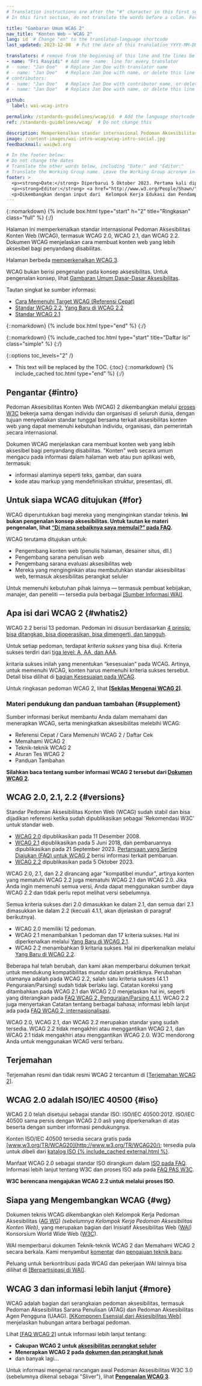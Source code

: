 ```yaml
---
# Translation instructions are after the "#" character in this first section. They are comments that do not show up in the web page. You do not need to translate the instructions after "#".
# In this first section, do not translate the words before a colon. For example, do not translate "title:". Do translate the text after "title:".

title: "Gambaran Umum WCAG 2"
nav_title: "Konten Web – WCAG 2"
lang: id  # Change "en" to the translated-language shortcode
last_updated: 2023-12-08  # Put the date of this translation YYYY-MM-DD (with month in the middle)

translators: # remove from the beginning of this line and the lines below: "# " (the hash sign and the space)
- name: "Fri Rasyidi" # Add one -name: line for every translator
# - name: "Jan Doe"   # Replace Jan Doe with translator name
# - name: "Jan Doe"   # Replace Jan Doe with name, or delete this line if not multiple translators
# contributors:
# - name: "Jan Doe"   # Replace Jan Doe with contributor name, or delete this line if none
# - name: "Jan Doe"   # Replace Jan Doe with name, or delete this line if not multiple contributors

github:
  label: wai-wcag-intro

permalink: /standards-guidelines/wcag/id  # Add the language shortcode to the end, with no slash at end, for example: /link/to/page/fr
ref: /standards-guidelines/wcag/  # Do not change this

description: Memperkenalkan standar internasional Pedoman Aksesibilitas Konten Web (WCAG), termasuk WCAG 2.0, WCAG 2.1, dan WCAG 2.2. Dokumen WCAG menjelaskan cara membuat konten web yang lebih aksesibel bagi penyandang disabilitas.
image: /content-images/wai-intro-wcag/wcag-intro-social.jpg
feedbackmail: wai@w3.org

# In the footer below:
# Do not change the dates
# Translate the other words below, including "Date:" and "Editor:"
# Translate the Working Group name. Leave the Working Group acronym in English.
footer: >
  <p><strong>Date:</strong> Diperbarui 5 Oktober 2023. Pertama kali dipublikasikan Juli 2005.</p>
  <p><strong>Editor:</strong> <a href="http://www.w3.org/People/Shawn/">Shawn Lawton Henry</a>.</p>
  <p>Dikembangkan dengan input dari  Kelompok Kerja Edukasi dan Pendampingan (<a href="https://www.w3.org/WAI/about/groups/eowg/">EOWG</a>) dan the Kelompok Kerja Pedoman Aksesibilitas (<a href="https://www.w3.org/WAI/about/groups/agwg/">AG WG</a>).</p>
---
```


{::nomarkdown}
{% include box.html type="start" h="2" title="Ringkasan" class="full" %}
{:/}

Halaman ini memperkenalkan standar internasional Pedoman Aksesibilitas Konten Web (WCAG), termasuk WCAG 2.0, WCAG 2.1, dan WCAG 2.2. Dokumen WCAG menjelaskan cara membuat konten web yang lebih aksesibel bagi penyandang disabilitas.

Halaman berbeda [memperkenalkan WCAG 3](/standards-guidelines/wcag/wcag3-intro/).

WCAG bukan berisi pengenalan pada konsep aksesibilitas. Untuk pengenalan konsep, lihat [Gambaran Umum Dasar-Dasar Aksesibilitas](/fundamentals/).

Tautan singkat ke sumber informasi:
* [Cara Memenuhi Target WCAG (Referensi Cepat)](http://www.w3.org/WAI/WCAG21/quickref/)
* [Standar WCAG 2.2](https://www.w3.org/TR/WCAG22/), [Yang Baru di WCAG 2.2](/standards-guidelines/wcag/new-in-22/)
* [Standar WCAG 2.1](http://www.w3.org/TR/WCAG21/)

{::nomarkdown}
{% include box.html type="end" %}
{:/}

{::nomarkdown}
{% include_cached toc.html type="start" title="Daftar Isi" class="simple" %}
{:/}

{::options toc_levels="2" /}

-   This text will be replaced by the TOC.
{:toc}
{::nomarkdown}
{% include_cached toc.html type="end" %}
{:/}

## Pengantar {#intro}

Pedoman Aksesibilitas Konten Web (WCAG) 2 dikembangkan melalui [proses W3C](/standards-guidelines/w3c-process/) bekerja sama dengan individu dan organisasi di seluruh dunia, dengan tujuan menyediakan standar tunggal bersama terkait aksesibilitas konten web yang dapat memenuhi kebutuhan individu, organisasi, dan pemerintah secara internasional.

Dokumen WCAG menjelaskan cara membuat konten web yang lebih aksesibel bagi penyandang disabilitas. "Konten" web secara umum mengacu pada informasi dalam halaman web atau pun aplikasi web, termasuk:

- informasi alaminya seperti teks, gambar, dan suara
- kode atau markup yang mendefinisikan struktur, presentasi, dll.

## Untuk siapa WCAG ditujukan {#for}

WCAG diperuntukkan bagi mereka yang menginginkan standar teknis. **Ini bukan pengenalan konsep aksesibilitas. Untuk tautan ke materi pengenalan, lihat [“Di mana sebaiknya saya memulai?” pada FAQ](/standards-guidelines/wcag/faq/#start).**

WCAG terutama ditujukan untuk:

- Pengembang konten web (penulis halaman, desainer situs, dll.)
- Pengembang sarana penulisan web
- Pengembang sarana evaluasi aksesibilitas web
- Mereka yang menginginkan atau membutuhkan standar aksesibilitas web, termasuk aksesibilitas perangkat seluler

Untuk memenuhi kebutuhan pihak lainnya &mdash; termasuk pembuat kebijakan, manajer, dan peneliti &mdash; tersedia pula berbagai [[Sumber Informasi WAI]](/resources/).

## Apa isi dari WCAG 2 {#whatis2}

WCAG 2.2 berisi 13 pedoman. Pedoman ini disusun berdasarkan [4 prinsip: bisa ditangkap, bisa dioperasikan, bisa dimengerti, dan tangguh](https://www.w3.org/WAI/WCAG21/Understanding/intro#understanding-the-four-principles-of-accessibility).

Untuk setiap pedoman, terdapat *kriteria sukses* yang bisa diuji. Kriteria sukses terdiri dari [tiga level: A, AA, dan AAA](https://www.w3.org/WAI/WCAG21/Understanding/conformance#levels).

kritaria sukses inilah yang menentukan “kesesuaian” pada WCAG. Artinya, untuk memenuhi WCAG, konten harus memenuhi kriteria sukses tersebut. Detail bisa dilihat di [bagian Kesesuaian pada WCAG](https://www.w3.org/TR/WCAG21/#conformance).

Untuk ringkasan pedoman WCAG 2, lihat **[[Sekilas Mengenai WCAG 2]](/standards-guidelines/wcag/glance/)**.

### Materi pendukung dan panduan tambahan {#supplement}

Sumber informasi berikut membantu Anda dalam memahami dan menerapkan WCAG, serta meningkatkan aksesibilitas melebihi WCAG:
* Referensi Cepat / Cara Memenuhi WCAG 2 / Daftar Cek
* Memahami WCAG 2
* Teknik-teknik WCAG 2
* Aturan Tes WCAG 2
* Panduan Tambahan

**Silahkan baca tentang sumber informasi WCAG 2 tersebut dari [Dokumen WCAG 2](/standards-guidelines/wcag/docs/).**


## WCAG 2.0, 2.1, 2.2 {#versions}

Standar Pedoman Aksesibilitas Konten Web (WCAG) sudah stabil dan bisa dijadikan referensi ketika sudah dipublikasikan sebagai 'Rekomendasi W3C' untuk standar web.

* [WCAG 2.0](https://www.w3.org/TR/WCAG20/) dipublikasikan pada 11 Desember 2008.
* [WCAG 2.1](https://www.w3.org/TR/WCAG21/) dipublikasikan pada 5 Juni 2018, dan pembaruannya dipublikasikan pada 21 September 2023. [Pertanyaan yang Sering Diajukan (FAQ) untuk WCAG 2](https://www.w3.org/WAI/standards-guidelines/wcag/faq/) berisi informasi terkait pembaruan.
* [WCAG 2.2](https://www.w3.org/TR/WCAG22/) dipublikasikan pada 5 Oktober 2023.

WCAG 2.0, 2.1, dan 2.2 dirancang agar "kompatibel mundur", artinya konten yang mematuhi WCAG 2.2 juga mematuhi WCAG 2.1 dan WCAG 2.0. Jika Anda ingin memenuhi semua versi, Anda dapat menggunakan sumber daya WCAG 2.2 dan tidak perlu repot melihat versi sebelumnya.

Semua kriteria sukses dari 2.0 dimasukkan ke dalam 2.1, dan semua dari 2.1 dimasukkan ke dalam 2.2 (kecuali 4.1.1, akan dijelaskan di paragraf berikutnya).
* WCAG 2.0 memiliki 12 pedoman.
* WCAG 2.1 menambahkan 1 pedoman dan 17 kriteria sukses. Hal ini diperkenalkan melalui [Yang Baru di WCAG 2.1](https://www.w3.org/WAI/standards-guidelines/wcag/new-in-21/).
* WCAG 2.2 menambahkan 9 kritaria sukses. Hal ini diperkenalkan melalui [Yang Baru di WCAG 2.2](https://www.w3.org/WAI/standards-guidelines/wcag/new-in-22/).

Beberapa hal telah berubah, dan kami akan memperbarui dokumen terkait untuk mendukung kompatibilitas mundur dalam praktiknya. Perubahan utamanya adalah pada WCAG 2.2, salah satu kriteria sukses (4.1.1 Penguraian/Parsing) sudah tidak berlaku lagi. Catatan koreksi yang ditambahkan pada WCAG 2.1 dan WCAG 2.0 menjelaskan hal ini, seperti yang diterangkan pada [FAQ WCAG 2, Penguraian/Parsing 4.1.1](https://www.w3.org/WAI/standards-guidelines/wcag/faq/#parsing411). WCAG 2.2 juga menyertakan Catatan tentang berbagai bahasa; informasi lebih lanjut ada pada [FAQ WCAG 2, internasionalisasi](https://www.w3.org/WAI/standards-guidelines/wcag/faq/#118n22).

WCAG 2.0, WCAG 2.1, dan WCAG 2.2 merupakan standar yang sudah tersedia. WCAG 2.2 tidak mengakhiri atau menggantikan WCAG 2.1, dan WCAG 2.1 tidak mengakhiri atau menggantikan WCAG 2.0. W3C mendorong Anda untuk menggunakan WCAG versi terbaru.

## Terjemahan

Terjemahan resmi dan tidak resmi WCAG 2 tercantum di [[Terjemahan WCAG 2]](/standards-guidelines/wcag/translations/).

## WCAG 2.0 adalah ISO/IEC 40500 {#iso}

WCAG 2.0 telah disetujui sebagai standar ISO: ISO/IEC 40500:2012. ISO/IEC 40500 sama persis dengan WCAG 2.0 asli yang diperkenalkan di atas beserta dengan sumber informasi pendukungnya.

Konten ISO/IEC 40500 tersedia secara gratis pada [www.w3.org/TR/WCAG20](http://www.w3.org/TR/WCAG20/); tersedia pula untuk dibeli dari [katalog ISO {% include_cached external.html %}](http://www.iso.org/iso/iso_catalogue/catalogue_tc/catalogue_detail.htm?csnumber=58625).

Manfaat WCAG 2.0 sebagai standar ISO dirangkum dalam [ISO pada FAQ](/standards-guidelines/wcag/faq/#iso). Informasi lebih lanjut tentang W3C dan proses ISO ada pada [FAQ PAS W3C](http://www.w3.org/2010/04/pasfaq).

**W3C berencana mengajukan WCAG 2.2 untuk melalui proses ISO.**

## Siapa yang Mengembangkan WCAG {#wg}

Dokumen teknis WCAG dikembangkan oleh Kelompok Kerja Pedoman Aksesibilitas ([AG WG](https://www.w3.org/WAI/GL/)) *(sebelumnya Kelompok Kerja Pedoman Aksesibilitas Konten Web)*, yang merupakan bagian dari Inisiatif Aksesibilitas Web ([WAI](https://www.w3.org/WAI/)) Konsorsium World Wide Web ([W3C](http://www.w3.org)).

WAI memperbarui dokumen Teknik-teknik WCAG 2 dan Memahami WCAG 2 secara berkala. Kami menyambut [komentar](/standards-guidelines/wcag/commenting/) dan [pengajuan teknik baru](http://www.w3.org/WAI/GL/WCAG20/TECHS-SUBMIT/).

Peluang untuk berkontribusi pada WCAG dan pekerjaan WAI lainnya bisa dilihat di [[Berpartisipasi di WAI]](/about/participating/).

## WCAG 3 dan informasi lebih lanjut {#more}

WCAG adalah bagian dari serangkaian pedoman aksesibilitas, termasuk Pedoman Aksesibilitas Sarana Penulisan (ATAG) dan Pedoman Aksesibilitas Agen Pengguna (UAAG). [[KKomponen Esensial dari Aksesibilitas Web]](/fundamentals/components/) menjelaskan hubungan antara berbagai pedoman.

Lihat [[FAQ WCAG 2]](/standards-guidelines/wcag/faq/) untuk informasi lebih lanjut tentang:

- **Cakupan WCAG 2 untuk [aksesibilitas perangkat seluler](/standards-guidelines/wcag/faq/#mobile)**
- **Menerapkan WCAG 2 pada [dokumen dan perangkat lunak](/standards-guidelines/wcag/faq/#wcag2ict)**
- dan banyak lagi...

Untuk informasi mengenai rancangan awal Pedoman Aksesibilitas W3C 3.0 (sebelumnya dikenal sebagai "Sliver"), lihat **[Pengenalan WCAG 3](/standards-guidelines/wcag/wcag3-intro/)**.
